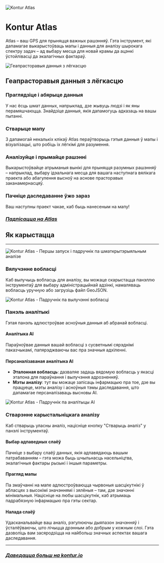 ![Kontur Atlas](about-atlas-cover-with-logo.png)

# Kontur Atlas

Atlas – ваш GPS для прыняцця важных рашэнняў. Гэта інструмент, які дапамагае выкарыстоўваць мапы і данныя для аналізу шырокага спектру задач – ад выбару месца для новай крамы да ацэнкі ўстойлівасці да экалагічных фактараў.

![Геапрасторавыя данныя з лёгкасцю](about-atlas-data-flow.png)

## Геапрасторавыя данныя з лёгкасцю

### Праглядзіце і абярыце данныя

У нас ёсць шмат данных, напрыклад, дзе жывуць людзі і як яны перамяшчаюцца. Знайдзіце данныя, якія дапамогуць адказаць на вашы пытанні.

### Стварыце мапу

З дапамогай некалькіх клікаў Atlas пераўтворыць гэтыя данныя ў мапы і візуалізацыі, што робіць іх лёгкімі для разумення.

### Аналізуйце і прымайце рашэнні

Выкарыстоўвайце атрыманыя вынікі для прыняцця разумных рашэнняў – напрыклад, выбару ідэальнага месца для вашага наступнага вялікага праекта або абагулення высноў на аснове прасторавых заканамернасцяў.

### Пачніце даследаванне ўжо зараз

Ваш наступны праект чакае, каб быць нанесеным на мапу!

### **_[Падпісацца на Atlas](/pricing)_**

## Як карыстацца

---

![Kontur Atlas - Першы запуск і падручнік па шматкрытэрыяльным аналізе](https://www.youtube.com/watch?v=g7WMD10DMPs::800,470,true)

### Вялучэнне вобласці

Каб вылучыць вобласць для аналізу, вы можаце скарыстацца панэллю інструментаў для выбару адміністрацыйнай адзінкі, намаляваць вобласць уручную або загрузіць файл GeoJSON.

![Kontur Atlas - Падручнік па вылучэнні вобласці](https://www.youtube.com/watch?v=aCXaAYEW0oM::800,470,true)

### Панэль аналітыкі

Гэтая панэль адлюстроўвае асноўныя данныя аб абранай вобласці.

#### Аналітыка AI

Параўноўвае данныя вашай вобласці з сусветнымі сярэднімі паказчыкамі, папярэджваючы вас пра значныя адхіленні.

#### Персаналізаваная аналітыка AI

- **Эталонная вобласць**: дазваляе задаць вядомую вобласць у якасці эталона для параўнання і вылучэння адрозненняў.
- **Мэты аналізу**: тут вы можаце запісаць інфармацыю пра тое, дзе вы працуеце, мэты аналізу і асноўныя тэмы даследавання, што дапамагае персаналізаваць высновы AI.

![Kontur Atlas - Падручнік па аналітыцы AI](https://www.youtube.com/watch?v=Md5Mex-POBo::800,470,true)

### Стварэнне карыстальніцкага аналізу

Каб стварыць уласны аналіз, націсніце кнопку "Стварыць аналіз" у панэлі інструментаў.

#### Выбар адпаведных слаёў

Пачніце з выбару слаёў данных, якія адпавядаюць вашым патрабаванням – гэта можа быць шчыльнасць насельніцтва, экалагічныя фактары рызыкі і іншыя параметры.

#### Прагляд мапы

Па змаўчанні на мапе адлюстроўваюцца чырвоныя шасцікутнікі ў абласцях з высокімі значэннямі і зялёныя – там, дзе значэнні мінімальныя. Націсніце на любы шасцікутнік, каб атрымаць падрабязную інфармацыю пра гэты сектар.

#### Налада слаёў

Удасканальвайце ваш аналіз, рэгулюючы дыяпазон значэнняў і ўсталёўваючы, што лічыцца дрэнным або добрым у кожным слоі. Гэта дазволіць вам засяродзіцца на найбольш значных аспектах вашага даследавання.

---

### **_[Даведацца больш на kontur.io](https://www.kontur.io/atlas)_**